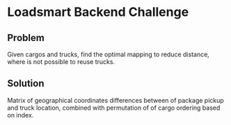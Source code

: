 # Loadsmart Backend Challenge

## Problem
Given cargos and trucks, find the optimal mapping to reduce distance, where is not possible to reuse trucks.

## Solution
Matrix of geographical coordinates differences between of package pickup and truck location, combined with permutation of of cargo ordering based on index.

